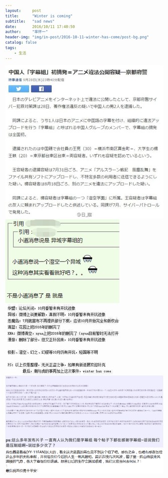 ```yaml
---
layout:     post
title:      "Winter is coming"
subtitle:   "sad news"
date:       2016/10/11 17:40:50  
author:     "率怀一"
header-img: "img/in-post/2016-10-11-winter-has-come/post-bg.png"
catalog: false
tags:
    - 生活
---
```


![](/img/in-post/2016-10-11-winter-has-come/498cc0f1jw1f89rka6cs8j20hi0gx75x.jpg)
![](/img/in-post/2016-10-11-winter-has-come/QQ截图20161011175132.png)
![](\img\in-post\2016-10-11-winter-has-come\498cc0f1jw1f8iri23vekj20a3068mxk.jpg)
![](\img\in-post\2016-10-11-winter-has-come\QQ截图20161011180431.png)
![](\img\in-post\2016-10-11-winter-has-come\QQ截图20161011182504.png)
